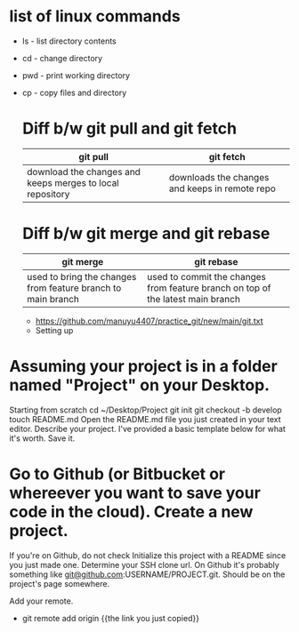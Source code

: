 # list of linux commands
- ls - list directory contents
- cd - change directory
- pwd - print working directory
- cp - copy files and directory
  # Diff b/w git pull and git fetch
  git pull | git fetch
  ---------|-----------
  download the changes and keeps merges to local repository | downloads the changes and keeps in remote repo
  # Diff b/w git merge and git rebase
  git merge | git rebase
  ----------|-----------
  used to bring the changes from feature branch to main branch | used to commit the changes from feature branch on top of the latest main branch

  - https://github.com/manuyu4407/practice_git/new/main/git.txt
  - Setting up
# Assuming your project is in a folder named "Project" on your Desktop.
Starting from scratch
cd ~/Desktop/Project
git init
git checkout -b develop
touch README.md
Open the README.md file you just created in your text editor. Describe your project. I've provided a basic template below for what it's worth. Save it.

# Go to Github (or Bitbucket or whereever you want to save your code in the cloud). Create a new project.

If you're on Github, do not check Initialize this project with a README since you just made one.
Determine your SSH clone url. On Github it's probably something like git@github.com:USERNAME/PROJECT.git. Should be on the project's page somewhere.

Add your remote.

  - git remote add origin {{the link you just copied}}
